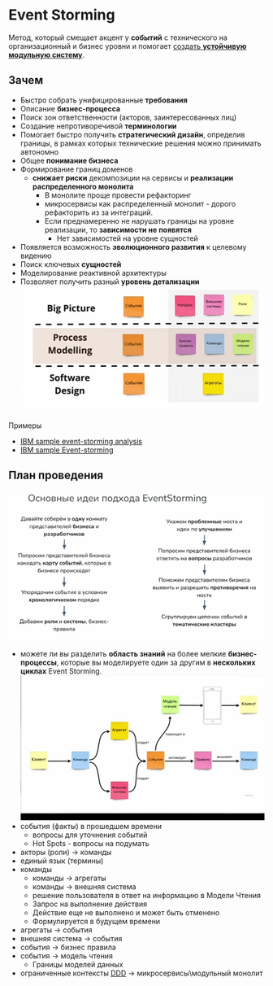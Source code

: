 # Event Storming

Метод, который смещает акцент у __событий__ с технического на организационный и бизнес уровни и помогает [создать __устойчивую модульную систему__](https://habr.com/ru/companies/oleg-bunin/articles/537862/).

## Зачем

- Быстро собрать унифицированные __требования__
- Описание __бизнес-процесса__
- Поиск зон ответственности (акторов, заинтересованных лиц)
- Создание непротиворечивой __терминологии__
- Помогает быстро получить __стратегический дизайн__, определив границы, в рамках которых технические решения можно принимать автономно
- Общее __понимание бизнеса__
- Формирование границ доменов
  - __снижает риски__ декомпозиции на сервисы  и __реализации распределенного монолита__
    - В монолите проще провести рефакторинг
    - микросервисы как распределенный монолит - дорого рефакторить из за интеграций.  
    - Если преднамеренно не нарушать границы на уровне реализации, то __зависимости не появятся__
    	- Нет зависимостей на уровне сущностей
- Появляется возможность __эволюционного развития__ к целевому видению
- Поиск ключевых __сущностей__
- Моделирование реактивной архитектуры
- Позволяет получить разный __уровень детализации__
![Alt text](../../../img/pattern/ddd/event.storming.step.jpg)

Примеры

- [IBM sample event-storming analysis](https://ibm-cloud-architecture.github.io/refarch-kc/implementation/event-storming-analysis/)
- [IBM sample Event-storming](https://www.ibm.com/cloud/architecture/architecture/practices/event-storming-methodology-architecture/)

## План проведения

![Alt text](../../../img/pattern/ddd/event.storming.plan.jpg)

- можете ли вы разделить __область знаний__ на более мелкие __бизнес-процессы__, которые вы моделируете один за другим в __нескольких циклах__ Event Storming.
![Alt text](../../../img/pattern/ddd/event.storming.elements.jpg)
- события (факты) в прошедшем времени
	- вопросы для уточнения событий
	- Hot Spots - вопросы на подумать
- акторы (роли) -> команды
- единый язык (термины)
- команды
	- команды -> агрегаты
	- команды -> внешняя система
	- решение пользователя в ответ на информацию в Модели Чтения
	- Запрос на выполнение действия
	- Действие еще не выполнено и может быть отменено
	- Формулируется в будущем времени
- агрегаты -> события
- внешняя система -> события
- события -> бизнес правила
- события -> модель чтения
	- Границы моделей данных
- ограниченные контексты [DDD](ddd.md) -> микросервисы\модульный монолит
